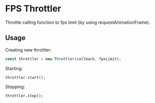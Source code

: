 # FPS Throttler
Throttle calling function to fps limit (by using requestAnimationFrame).

## Usage

Creating new throttler:
```javascript
const throttler = new Throttler(callback, fpsLimit);
```
Starting:
```
throttler.start();
```
Stopping:
```
throttler.stop();
```
